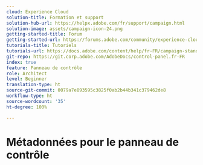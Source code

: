 ```yaml
---
cloud: Experience Cloud
solution-title: Formation et support
solution-hub-url: https://helpx.adobe.com/fr/support/campaign.html
solution-image: assets/campaign-icon-24.png
getting-started-title: Forum
getting-started-url: https://forums.adobe.com/community/experience-cloud/marketing-cloud/campaign/standard
tutorials-title: Tutoriels
tutorials-url: https://docs.adobe.com/content/help/fr-FR/campaign-standard-learn/tutorials/overview.html
git-repo: https://git.corp.adobe.com/AdobeDocs/control-panel.fr-FR
index: true
feature: Panneau de contrôle
role: Architect
level: Beginner
translation-type: ht
source-git-commit: 0079a7e893595c3825f0ab2b44b341c379462de8
workflow-type: ht
source-wordcount: '35'
ht-degree: 100%

---
```



# Métadonnées pour le panneau de contrôle
